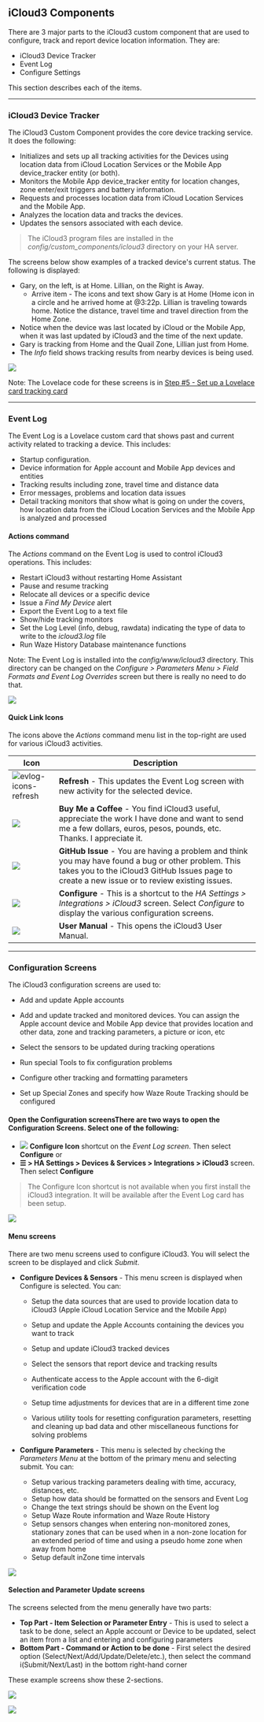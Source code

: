 ## iCloud3 Components   <!-- {docsify-ignore} -->

There are 3 major parts to the iCloud3 custom component that are used to configure, track and report device location information. They are:

- iCloud3 Device Tracker
- Event Log
- Configure Settings

This section describes each of the items.



------

### iCloud3 Device Tracker

The iCloud3 Custom Component provides the core device tracking service. It does the following:
  - Initializes and sets up all tracking activities for the Devices using location data from iCloud Location Services or the Mobile App device_tracker entity (or both).
  - Monitors the Mobile App device_tracker entity for location changes, zone enter/exit triggers and battery information.
  - Requests and processes location data from iCloud Location Services and the Mobile App.
  - Analyzes the location data and tracks the devices.
  - Updates the sensors associated with each device.

> The iCloud3 program files are installed in the *config/custom_components/icloud3* directory on your HA server.


The screens below show examples of a tracked device's current status. The following is displayed:

- Gary, on the left, is at Home. Lillian, on the Right is Away.
  - Arrive item - The icons and text show Gary is at Home (Home icon in a circle and he arrived home at @3:22p. Lillian is traveling towards home. Notice the distance, travel time and travel direction from the Home Zone. 
- Notice when the device was last located by iCloud or the Mobile App, when it was last updated by iCloud3 and the time of the next update. 
- Gary is tracking from Home and the Quail Zone, Lillian just from Home.
- The *Info* field shows tracking results from nearby devices is being used.


![](../images/track-gary-home-lillian-away-captions.png)



Note: The Lovelace code for these screens is in [Step #5 - Set up a Lovelace card tracking card](.../2.0-installing-and-configuring?id=step-6-set-up-a-lovelace-card-tracking-card) 

------

### Event Log

The Event Log is a Lovelace custom card that shows past and current activity related to tracking a device. This includes:

- Startup configuration.
- Device information for Apple account and Mobile App devices and entities
- Tracking results including zone, travel time and distance data
- Error messages, problems and location data issues
- Detail tracking monitors that show what is going on under the covers, how location data from the iCloud Location Services and the Mobile App is analyzed and processed

#### Actions command
The *Actions* command on the Event Log is used to control iCloud3 operations. This includes:
- Restart iCloud3 without restarting Home Assistant
- Pause and resume tracking
- Relocate all devices or a specific device
- Issue a *Find My Device* alert
- Export the Event Log to a text file
- Show/hide tracking monitors
- Set the Log Level (info, debug, rawdata) indicating the type of data to write to the *icloud3.log* file
- Run Waze History Database maintenance functions

Note: The Event Log is installed into the *config/www/icloud3* directory. This directory can be changed on the *Configure > Parameters Menu > Field Formats and Event Log Overrides* screen but there is really no need to do that.


![](../images/track-evlog-gary-tfz-away-lillian-home.png)



#### Quick Link Icons

The icons above the *Actions* command menu list in the top-right are used for various iCloud3 activities.

| Icon                                                      | Description                                                  |
| --------------------------------------------------------- | ------------------------------------------------------------ |
| ![evlog-icons-refresh](../images/evlog-icons-refresh.png) | **Refresh** - This updates the Event Log screen with new activity for the selected device. |
| ![](../images/evlog-icons-coffee.png)                     | **Buy Me a Coffee** - You find iCloud3 useful, appreciate the work I have done and want to send me a few dollars, euros, pesos, pounds, etc. Thanks. I appreciate it. |
| ![](../images/evlog-icons-issues.png)                     | **GitHub Issue** - You are having a problem and think you may have found a bug or other problem. This takes you to the iCloud3 GitHub Issues page to create a new issue or to review existing issues. |
| ![](../images/evlog-icons-config.png)                     | **Configure** - This is a shortcut to the *HA Settings > Integrations > iCloud3* screen. Select *Configure* to display the various configuration screens. |
| ![](../images/evlog-icons-help.png)                       | **User Manual** - This opens the iCloud3 User Manual.        |




------

###  Configuration Screens

The iCloud3 configuration screens are used to:
- Add and update Apple accounts

- Add and update tracked and monitored devices. You can assign the Apple account device and Mobile App device that provides location and other data, zone and tracking parameters, a picture or icon, etc

- Select the sensors to be updated during tracking operations

- Run special Tools to fix configuration problems

- Configure other tracking and formatting parameters

- Set up Special Zones and specify how Waze Route Tracking should be configured

  

#### Open the Configuration screensThere are two ways to open the Configuration Screens. Select one of the following:

-  ![](../images/evlog-icons-config-small.png) **Configure Icon** shortcut on the *Event Log screen*. Then select **Configure** or
- **☰ > HA Settings > Devices & Services > Integrations > iCloud3** screen. Then select **Configure**



> The Configure Icon shortcut is not available when you first install the iCloud3 integration. It will be available after the Event Log card has been setup.

![](../images/cf-configure.png)



#### Menu screens

There are two menu screens used to configure iCloud3. You will select the screen to be displayed and click _Submit_.

- **Configure Devices & Sensors** - This menu screen is displayed when Configure is selected. You can:
  - Setup the data sources that are used to provide location data to iCloud3 (Apple iCloud Location Service and the Mobile App)

  - Setup and update the Apple Accounts containing the devices you want to track

  - Setup and update iCloud3 tracked devices

  -  Select the sensors that report device and tracking results

  - Authenticate access to the Apple account with the 6-digit verification code

  - Setup time adjustments for devices that are in a different time zone

  - Various utility tools for resetting configuration parameters, resetting and cleaning up bad data and other miscellaneous functions for solving problems

- **Configure Parameters** - This menu is selected by checking the _Parameters Menu_ at the bottom of the primary menu and selecting submit. You can:
  - Setup various tracking parameters dealing with time, accuracy, distances, etc.
  - Setup how data should be formatted on the sensors and Event Log
  - Change the text strings should be shown on the Event log
  - Setup Waze Route information and Waze Route History
  - Setup sensors changes when entering non-monitored zones, stationary zones that can be used when in a non-zone location for an extended period of time and using a pseudo home zone when away from home
  - Setup default inZone time intervals 


![](../images/cf-menu-12.png)



#### Selection and Parameter Update screens

The screens selected from the menu generally have two parts:

- **Top Part - Item Selection or Parameter Entry** - This is used to select a task to be done, select an Apple account or Device to be updated, select an item from a list and entering and configuring parameters
- **Bottom Part - Command or Action to be done** - First select the desired option (Select/Next/Add/Update/Delete/etc.), then select the command i(Submit/Next/Last) in the bottom right-hand corner

These example screens show these 2-sections. 

![](../images/cf-device-list.png)

![](../images/cf-m1-update-device12.png)





